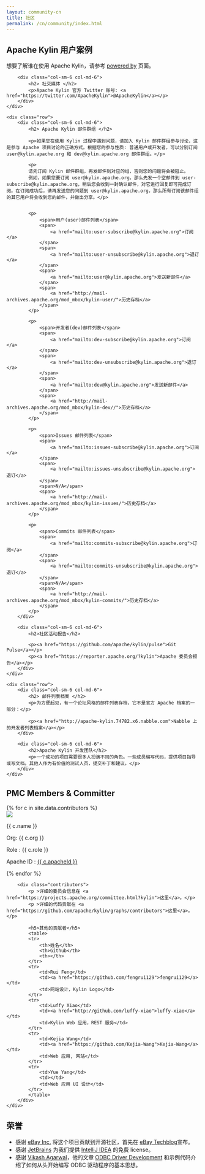 ```yaml
---
layout: community-cn
title: 社区
permalink: /cn/community/index.html
---
```

<div class="container" >
	<div class="row">
		<div class="col-sm-6 col-md-6">
		    <h2> Apache Kylin 用户案例 </h2>
			<p>想要了解谁在使用 Apache Kylin，请参考 <a href="/cn/community/poweredby.html">powered by</a> 页面。</p>
		</div>

		<div class="col-sm-6 col-md-6">
		    <h2> 社交媒体 </h2>
		    <p>Apache Kylin 官方 Twitter 账号: <a href="https://twitter.com/ApacheKylin">@ApacheKylin</a></p>
		</div>
	</div>

	<div class="row">
		<div class="col-sm-6 col-md-6">
		    <h2> Apache Kylin 邮件群组 </h2>

		    <p>如果您在使用 Kylin 过程中遇到问题，请加入 Kylin 邮件群组参与讨论，这是参与 Apache 项目讨论的正确方式。根据您的参与性质: 普通用户或开发者，可以分别订阅 user@kylin.apache.org 和 dev@kylin.apache.org 邮件群组。</p>

			<p>
		   	请先订阅 Kylin 邮件群组，再发邮件到对应的组，否则您的问题将会被阻止。
			例如，如果您要订阅 user@kylin.apache.org，那么先发一个空邮件到 user-subscribe@kylin.apache.org，稍后您会收到一封确认邮件，对它进行回复即可完成订阅。在订阅成功后，请再发送您的问题到 user@kylin.apache.org，那么所有订阅该邮件组的其它用户将会收到您的邮件，并做出分享。</p>


		    <p>  
		    	<span>用户(user)邮件列表</span>
		    	<span>
		    		<a href="mailto:user-subscribe@kylin.apache.org">订阅</a>
		    	</span>
		    	<span>
		    		<a href="mailto:user-unsubscribe@kylin.apache.org">退订</a>
		    	</span>
		    	<span>
		    	    <a href="mailto:user@kylin.apache.org">发送新邮件</a>
		    	</span>
		    	<span>
		    	    <a href="http://mail-archives.apache.org/mod_mbox/kylin-user/">历史存档</a>
		    	</span>
		    </p>

		    <p>  
		    	<span>开发者(dev)邮件列表</span>
		    	<span>
		    		<a href="mailto:dev-subscribe@kylin.apache.org">订阅</a>
		    	</span>
		    	<span>
		    		<a href="mailto:dev-unsubscribe@kylin.apache.org">退订</a>
		    	</span>
		    	<span>
		    	    <a href="mailto:dev@kylin.apache.org">发送新邮件</a>
		    	</span>
		    	<span>
		    	    <a href="http://mail-archives.apache.org/mod_mbox/kylin-dev//">历史存档</a>
		    	</span>
		    </p>

		    <p>  
		    	<span>Issues 邮件列表</span>
		    	<span>
		    		<a href="mailto:issues-subscribe@kylin.apache.org">订阅</a>
		    	</span>
		    	<span>
		    		<a href="mailto:issues-unsubscribe@kylin.apache.org">退订</a>
		    	</span>
		    	<span>N/A</span>
		    	<span>
		    	    <a href="http://mail-archives.apache.org/mod_mbox/kylin-issues/">历史存档</a>
		    	</span>
		    </p>

		    <p>  
		    	<span>Commits 邮件列表</span>
		    	<span>
		    		<a href="mailto:commits-subscribe@kylin.apache.org">订阅</a>
		    	</span>
		    	<span>
		    		<a href="mailto:commits-unsubscribe@kylin.apache.org">退订</a>
		    	</span>
		        <span>N/A</span>
		    	<span>
		    	    <a href="http://mail-archives.apache.org/mod_mbox/kylin-commits/">历史存档</a>
		    	</span>
		    </p>
		</div>

		<div class="col-sm-6 col-md-6">
		    <h2>社区活动报告</h2>

		    <p><a href="https://github.com/apache/kylin/pulse">Git Pulse</a></p>
		    <p><a href="https://reporter.apache.org/?kylin">Apache 委员会报告</a></p>
		</div>
	</div>

	<div class="row">
		<div class="col-sm-6 col-md-6">
		    <h2> 邮件列表档案 </h2>
		    <p>为方便起见，有一个论坛风格的邮件列表存档，它不是官方 Apache 档案的一部分：</p>

		    <p><a href="http://apache-kylin.74782.x6.nabble.com">Nabble 上的开发者列表档案</a></p>
		</div>

		<div class="col-sm-6 col-md-6">
		    <h2>Apache Kylin 开发团队</h2>
		    <p>一个成功的项目需要很多人扮演不同的角色。一些成员编写代码，提供项目指导或写文档。其他人作为有价值的测试人员，提交补丁和建议。</p>
		</div>
	</div>
</div>

<div class="kylin-member">
	<div class="container">
		<h2> PMC Members & Committer</h2>
		<div class="clearfix">
		{% for c in site.data.contributors %} 
		  <div class="col-sm-6 col-md-4">
		  	<div class="members-card">
			  	<a href="http://github.com/{{ c.githubId }}"> 
			  		<img class="github-pic" src="{% unless c.avatar %}http://github.com/{{ c.githubId }}.png{% else %}{{ c.avatar }}{% endunless %}">
			  	</a>  
			  	<p class="members-name"> {{ c.name }} </p> 
				<p class="member-role">Org: {{ c.org }} </p>
			  	<p class="members-role">Role : {{ c.role }}</p> 
			  	<p>Apache ID : <a href="http://home.apache.org/phonebook.html?uid={{ c.apacheId }}" class="apache-id">{{ c.apacheId }}</a> </p>  
			</div>
		  </div>
		{% endfor %}
		</div>

        <div class="contributors">
			<p >详细的委员会信息在 <a href="https://projects.apache.org/committee.html?kylin">这里</a>。</p>
			<p >详细的代码贡献在 <a href="https://github.com/apache/kylin/graphs/contributors">这里</a>。</p>

		    <h5>其他的贡献者</h5>
		    <table>
		    <tr>  
		    	<th>姓名</th>
		    	<th>Github</th>
		    	<th></th>
		    </tr>
		    <tr>  
		    	<td>Rui Feng</td>
		    	<td><a href="https://github.com/fengrui129">fengrui129</a></td>
		    	<td>网站设计，Kylin Logo</td>
		    </tr>
		    <tr>  
		    	<td>Luffy Xiao</td>
		    	<td><a href="http://github.com/luffy-xiao">luffy-xiao</a></td>
		    	<td>Kylin Web 应用，REST 服务</td>
		    </tr>
		    <tr>  
		    	<td>Kejia Wang</td>
		    	<td><a href="https://github.com/Kejia-Wang">Kejia-Wang</a></td>
		    	<td>Web 应用, 网站</td>
		    </tr>
		    <tr>  
		    	<td>Yue Yang</td>
		    	<td></td>
		    	<td>Web 应用 UI 设计</td>
		    </tr>
		    </table>
		</div>
	</div>
</div>

<div class="container credits">
  <h2> 荣誉</h2>
  <ul>
  	<li>感谢 <a href="https://www.ebayinc.com/">eBay Inc.</a> 将这个项目贡献到开源社区，首先在 <a href="http://www.ebaytechblog.com/2014/10/20/announcing-kylin-extreme-olap-engine-for-big-data/">eBay Techblog</a>宣布。</li>
  	<li>感谢 <a href="https://www.jetbrains.com/">JetBrains</a> 为我们提供 <a href="https://www.jetbrains.com/idea/">IntelliJ IDEA</a> 的免费 license。</li>
  	<li>感谢 <a href="vikash_agarwal@hotmail.com">Vikash Agarwal</a>，他的文章 <a href="http://www.drdobbs.com/windows/odbc-driver-development/184416434?pgno=5">ODBC Driver Development</a> 和示例代码介绍了如何从头开始编写 ODBC 驱动程序的基本思想。</li>
  </ul>

</div>

